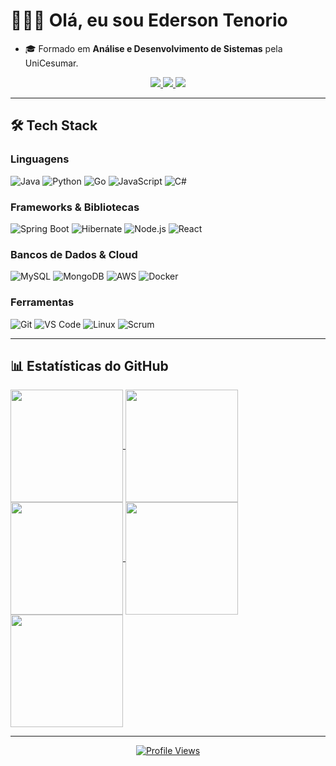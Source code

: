 # 🧑🏻‍💻 **Olá, eu sou Ederson Tenorio**  
- 🎓 Formado em **Análise e Desenvolvimento de Sistemas** pela UniCesumar.

<div align="center">
    <a href="https://linkedin.com/in/ederson-tenorio-890571220" target="_blank">
    <img src="https://img.shields.io/badge/LinkedIn-0077B5?style=for-the-badge&logo=linkedin&logoColor=white">
  </a>
  <a href="mailto:edersontenorios@gmail.com">
    <img src="https://img.shields.io/badge/Gmail-D14836?style=for-the-badge&logo=gmail&logoColor=white">
  </a>
  <a href="https://instagram.com/" target="_blank">
    <img src="https://img.shields.io/badge/-Instagram-%23E4405F?style=for-the-badge&logo=instagram&logoColor=white" target="_blank">
  </a>
</div>

---

## **🛠️ Tech Stack**  

### **Linguagens**  
<div align="left">
  <img src="https://img.shields.io/badge/Java-ED8B00?style=for-the-badge&logo=openjdk&logoColor=white" alt="Java">
  <img src="https://img.shields.io/badge/Python-3776AB?style=for-the-badge&logo=python&logoColor=white" alt="Python">
  <img src="https://img.shields.io/badge/Go-00ADD8?style=for-the-badge&logo=go&logoColor=white" alt="Go">
  <img src="https://img.shields.io/badge/JavaScript-F7DF1E?style=for-the-badge&logo=javascript&logoColor=black" alt="JavaScript">
  <img src="https://img.shields.io/badge/C%23-239120?style=for-the-badge&logo=c-sharp&logoColor=white" alt="C#">
</div>

### **Frameworks & Bibliotecas**  
<div align="left">
  <img src="https://img.shields.io/badge/Spring_Boot-6DB33F?style=for-the-badge&logo=spring&logoColor=white" alt="Spring Boot">
  <img src="https://img.shields.io/badge/Hibernate-59666C?style=for-the-badge&logo=hibernate&logoColor=white" alt="Hibernate">
  <img src="https://img.shields.io/badge/Node.js-339933?style=for-the-badge&logo=nodedotjs&logoColor=white" alt="Node.js">
  <img src="https://img.shields.io/badge/React-20232A?style=for-the-badge&logo=react&logoColor=61DAFB" alt="React">
</div>

### **Bancos de Dados & Cloud**  
<div align="left">
  <img src="https://img.shields.io/badge/MySQL-005C84?style=for-the-badge&logo=mysql&logoColor=white" alt="MySQL">
  <img src="https://img.shields.io/badge/MongoDB-4EA94B?style=for-the-badge&logo=mongodb&logoColor=white" alt="MongoDB">
  <img src="https://img.shields.io/badge/AWS-232F3E?style=for-the-badge&logo=amazon-aws&logoColor=white" alt="AWS">
  <img src="https://img.shields.io/badge/Docker-2CA5E0?style=for-the-badge&logo=docker&logoColor=white" alt="Docker">
</div>

### **Ferramentas**  
<div align="left">
  <img src="https://img.shields.io/badge/Git-F05032?style=for-the-badge&logo=git&logoColor=white" alt="Git">
  <img src="https://img.shields.io/badge/VS_Code-007ACC?style=for-the-badge&logo=visual-studio-code&logoColor=white" alt="VS Code">
  <img src="https://img.shields.io/badge/Linux-FCC624?style=for-the-badge&logo=linux&logoColor=black" alt="Linux">
  <img src="https://img.shields.io/badge/Scrum-6DB33F?style=for-the-badge&logo=scrumalliance&logoColor=white" alt="Scrum">
</div>

---

## **📊 Estatísticas do GitHub**  

<a href="https://github.com/EdersonTenorio">
<img align="center" src="http://github-profile-summary-cards.vercel.app/api/cards/stats?username=EdersonTenorio&theme=aura" height="180em" />
<img align="center" src="http://github-profile-summary-cards.vercel.app/api/cards/most-commit-language?username=EdersonTenorio&theme=aura" height="180em" />
<img align="center" src="http://github-profile-summary-cards.vercel.app/api/cards/repos-per-language?username=EdersonTenorio&theme=aura" height="180em" />
<img align="center" src="http://github-profile-summary-cards.vercel.app/api/cards/productive-time?username=EdersonTenorio&theme=aura" height="180em" />
<img align="center" src="http://github-profile-summary-cards.vercel.app/api/cards/profile-details?username=EdersonTenorio&theme=aura" height="180em" />

---

<div align="center">
  <img src="https://komarev.com/ghpvc/?username=seu-usuario&color=blueviolet" alt="Profile Views">
</div>
